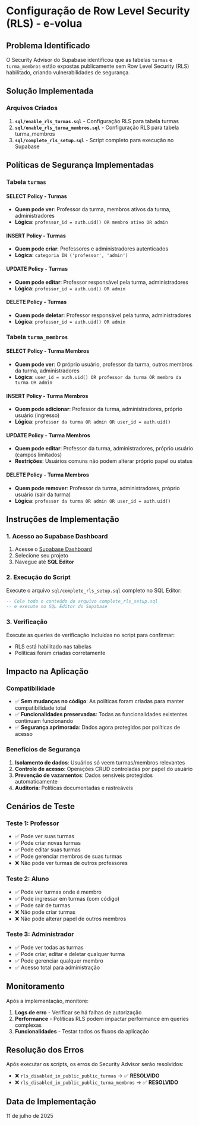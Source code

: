 # Configuração de Row Level Security (RLS) - e-volua

## Problema Identificado

O Security Advisor do Supabase identificou que as tabelas `turmas` e `turma_membros` estão expostas publicamente sem Row Level Security (RLS) habilitado, criando vulnerabilidades de segurança.

## Solução Implementada

### Arquivos Criados

1. **`sql/enable_rls_turmas.sql`** - Configuração RLS para tabela turmas
2. **`sql/enable_rls_turma_membros.sql`** - Configuração RLS para tabela turma_membros  
3. **`sql/complete_rls_setup.sql`** - Script completo para execução no Supabase

## Políticas de Segurança Implementadas

### Tabela `turmas`

#### SELECT Policy - Turmas

- **Quem pode ver**: Professor da turma, membros ativos da turma, administradores
- **Lógica**: `professor_id = auth.uid() OR membro ativo OR admin`

#### INSERT Policy - Turmas

- **Quem pode criar**: Professores e administradores autenticados
- **Lógica**: `categoria IN ('professor', 'admin')`

#### UPDATE Policy - Turmas

- **Quem pode editar**: Professor responsável pela turma, administradores
- **Lógica**: `professor_id = auth.uid() OR admin`

#### DELETE Policy - Turmas

- **Quem pode deletar**: Professor responsável pela turma, administradores
- **Lógica**: `professor_id = auth.uid() OR admin`

### Tabela `turma_membros`

#### SELECT Policy - Turma Membros

- **Quem pode ver**: O próprio usuário, professor da turma, outros membros da turma, administradores
- **Lógica**: `user_id = auth.uid() OR professor da turma OR membro da turma OR admin`

#### INSERT Policy - Turma Membros

- **Quem pode adicionar**: Professor da turma, administradores, próprio usuário (ingresso)
- **Lógica**: `professor da turma OR admin OR user_id = auth.uid()`

#### UPDATE Policy - Turma Membros

- **Quem pode editar**: Professor da turma, administradores, próprio usuário (campos limitados)
- **Restrições**: Usuários comuns não podem alterar próprio papel ou status

#### DELETE Policy - Turma Membros

- **Quem pode remover**: Professor da turma, administradores, próprio usuário (sair da turma)
- **Lógica**: `professor da turma OR admin OR user_id = auth.uid()`

## Instruções de Implementação

### 1. Acesso ao Supabase Dashboard

1. Acesse o [Supabase Dashboard](https://app.supabase.com)
2. Selecione seu projeto
3. Navegue até **SQL Editor**

### 2. Execução do Script

Execute o arquivo `sql/complete_rls_setup.sql` completo no SQL Editor:

```sql
-- Cole todo o conteúdo do arquivo complete_rls_setup.sql
-- e execute no SQL Editor do Supabase
```

### 3. Verificação

Execute as queries de verificação incluídas no script para confirmar:

- RLS está habilitado nas tabelas
- Políticas foram criadas corretamente

## Impacto na Aplicação

### Compatibilidade

- ✅ **Sem mudanças no código**: As políticas foram criadas para manter compatibilidade total
- ✅ **Funcionalidades preservadas**: Todas as funcionalidades existentes continuam funcionando
- ✅ **Segurança aprimorada**: Dados agora protegidos por políticas de acesso

### Benefícios de Segurança

1. **Isolamento de dados**: Usuários só veem turmas/membros relevantes
2. **Controle de acesso**: Operações CRUD controladas por papel do usuário
3. **Prevenção de vazamentos**: Dados sensíveis protegidos automaticamente
4. **Auditoria**: Políticas documentadas e rastreáveis

## Cenários de Teste

### Teste 1: Professor

- ✅ Pode ver suas turmas
- ✅ Pode criar novas turmas
- ✅ Pode editar suas turmas
- ✅ Pode gerenciar membros de suas turmas
- ❌ Não pode ver turmas de outros professores

### Teste 2: Aluno

- ✅ Pode ver turmas onde é membro
- ✅ Pode ingressar em turmas (com código)
- ✅ Pode sair de turmas
- ❌ Não pode criar turmas
- ❌ Não pode alterar papel de outros membros

### Teste 3: Administrador

- ✅ Pode ver todas as turmas
- ✅ Pode criar, editar e deletar qualquer turma
- ✅ Pode gerenciar qualquer membro
- ✅ Acesso total para administração

## Monitoramento

Após a implementação, monitore:

1. **Logs de erro** - Verificar se há falhas de autorização
2. **Performance** - Políticas RLS podem impactar performance em queries complexas
3. **Funcionalidades** - Testar todos os fluxos da aplicação

## Resolução dos Erros

Após executar os scripts, os erros do Security Advisor serão resolvidos:

- ❌ `rls_disabled_in_public_public_turmas` → ✅ **RESOLVIDO**
- ❌ `rls_disabled_in_public_public_turma_membros` → ✅ **RESOLVIDO**

## Data de Implementação

11 de julho de 2025
